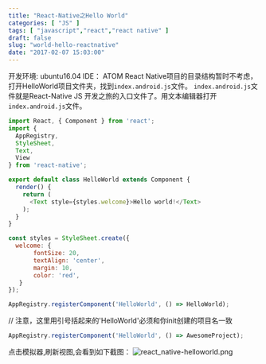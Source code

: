 ```yaml
---
title: "React-Native之Hello World"
categories: [ "JS" ]
tags: [ "javascript","react","react native" ]
draft: false
slug: "world-hello-reactnative"
date: "2017-02-07 15:03:00"
---
```


开发环境: ubuntu16.04
IDE： ATOM
React Native项目的目录结构暂时不考虑，打开HelloWorld项目文件夹，找到`index.android.js`文件。
`index.android.js`文件就是React-Native JS 开发之旅的入口文件了。用文本编辑器打开`index.android.js`文件。


<!--more-->


```javascript
import React, { Component } from 'react';
import {
  AppRegistry,
  StyleSheet,
  Text,
  View
} from 'react-native';

export default class HelloWorld extends Component {
  render() {
    return (
      <Text style={styles.welcome}>Hello world!</Text>
    );
  }
}

const styles = StyleSheet.create({
  welcome: {
       fontSize: 20,
       textAlign: 'center',
       margin: 10,
       color: 'red',
   }
});

AppRegistry.registerComponent('HelloWorld', () => HelloWorld);
```
// 注意，这里用引号括起来的'HelloWorld'必须和你init创建的项目名一致
```javascript
AppRegistry.registerComponent('HelloWorld', () => AwesomeProject);
```
点击模拟器,刷新视图,会看到如下截图：
![react_native-helloworld.png][1]


  [1]: https://imgs.gnux.cn/usr/uploads/2017/02/1149948231.png